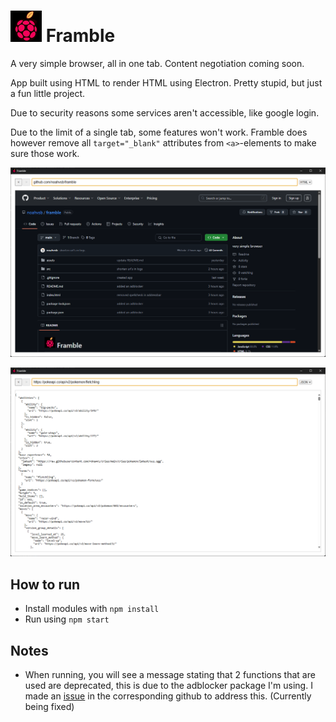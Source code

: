 # ![framble](assets/images/framble.png) Framble 

A very simple browser, all in one tab. Content negotiation coming soon.

App built using HTML to render HTML using Electron.
Pretty stupid, but just a fun little project.

Due to security reasons some services aren't accessible, like google login.

Due to the limit of a single tab, some features won't work. Framble does however remove all `target="_blank"` attributes from `<a>`-elements to make sure those work.

![example-html](assets/images/example-html.png)

![example-json](assets/images/example-json.png)

## How to run

- Install modules with `npm install`
- Run using `npm start`

## Notes

- When running, you will see a message stating that 2 functions that are used are deprecated, this is due to the adblocker package I'm using. I made an [issue](https://github.com/ghostery/adblocker/issues/4981) in the corresponding github to address this. (Currently being fixed)